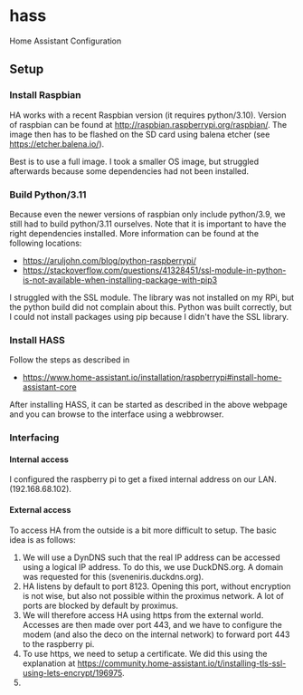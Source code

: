 # hass
Home Assistant Configuration 


## Setup

### Install Raspbian

HA works with a recent Raspbian version (it requires python/3.10). Version of raspbian can be found at http://raspbian.raspberrypi.org/raspbian/.
The image then has to be flashed on the SD card using balena etcher (see https://etcher.balena.io/).

Best is to use a full image. I took a smaller OS image, but struggled afterwards because some dependencies had not been installed. 

### Build Python/3.11

Because even the newer versions of raspbian only include python/3.9, we still had to build python/3.11 ourselves. Note that it is important to have the right dependencies installed.
More information can be found at the following locations: 

- https://aruljohn.com/blog/python-raspberrypi/
- https://stackoverflow.com/questions/41328451/ssl-module-in-python-is-not-available-when-installing-package-with-pip3

I struggled with the SSL module. The library was not installed on my RPi, but the python build did not complain about this. Python was built correctly, but I could not install packages using pip because I didn't have the SSL library.

### Install HASS

Follow the steps as described in 
- https://www.home-assistant.io/installation/raspberrypi#install-home-assistant-core

After installing HASS, it can be started as described in the above webpage and you can browse to the interface using a webbrowser. 

### Interfacing

#### Internal access

I configured the raspberry pi to get a fixed internal address on our LAN. (192.168.68.102). 

#### External access

To access HA from the outside is a bit more difficult to setup. 
The basic idea is as follows: 

1. We will use a DynDNS such that the real IP address can be accessed using a logical IP address. To do this, we use DuckDNS.org. A domain was requested for this (sveneniris.duckdns.org).
2. HA listens by default to port 8123. Opening this port, without encryption is not wise, but also not possible within the proximus network. A lot of ports are blocked by default by proximus.
3. We will therefore access HA using https from the external world. Accesses are then made over port 443, and we have to configure the modem (and also the deco on the internal network) to forward port 443 to the raspberry pi.
4. To use https, we need to setup a certificate. We did this using the explanation at https://community.home-assistant.io/t/installing-tls-ssl-using-lets-encrypt/196975.
5. 
